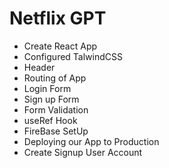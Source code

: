 # Netflix GPT

- Create React App
- Configured TalwindCSS
- Header
- Routing of App
- Login Form
- Sign up Form
- Form Validation
- useRef Hook
- FireBase SetUp
- Deploying our App to Production
- Create Signup User Account